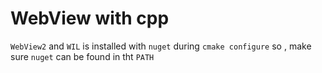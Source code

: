 # WebView with cpp

`WebView2` and `WIL` is installed with `nuget` during `cmake configure` so , make sure `nuget` can be found in tht `PATH`